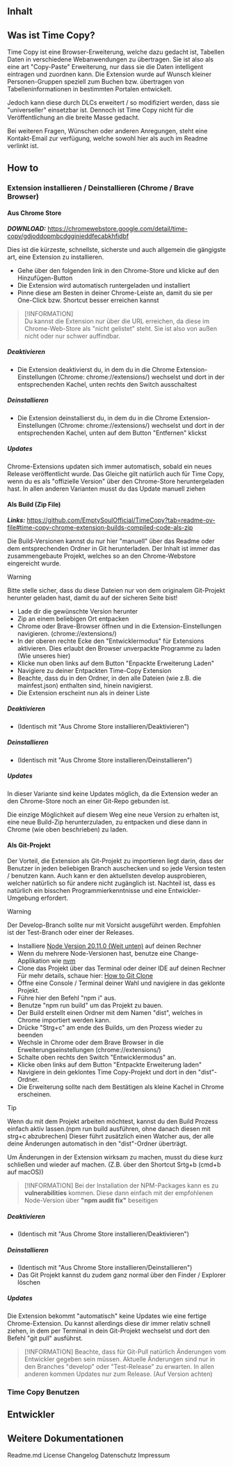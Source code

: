 
## Inhalt

## Was ist Time Copy?

Time Copy ist eine Browser-Erweiterung, welche dazu gedacht ist, Tabellen Daten
in verschiedene Webanwendungen zu übertragen.
Sie ist also als eine art "Copy-Paste" Erweiterung, nur dass sie die Daten intelligent 
eintragen und zuordnen kann.
Die Extension wurde auf Wunsch kleiner Personen-Gruppen speziell zum Buchen bzw. übertragen von Tabelleninformationen in bestimmten Portalen entwickelt.

Jedoch kann diese durch DLCs erweitert / so modifiziert werden, dass sie "universeller"
einsetzbar ist.
Dennoch ist Time Copy nicht für die Veröffentlichung an die breite Masse gedacht.

Bei weiteren Fragen, Wünschen oder anderen Anregungen, steht eine Kontakt-Email zur verfügung, welche sowohl hier als auch im Readme verlinkt ist.

## How to

### Extension installieren / Deinstallieren (Chrome / Brave Browser)

#### Aus Chrome Store

**_DOWNLOAD:_** https://chromewebstore.google.com/detail/time-copy/gdjoddopmbcdgginieddfecabkhfidbf

Dies ist die kürzeste, schnellste, sicherste und auch allgemein die gängigste art,
eine Extension zu installieren.

- Gehe über den folgenden link in den Chrome-Store und klicke auf den Hinzufügen-Button
- Die Extension wird automatisch runtergeladen und installiert
- Pinne diese am Besten in deiner Chrome-Leiste an, damit du sie per One-Click bzw. Shortcut
  besser erreichen kannst

> [!INFORMATION]  
> Du kannst die Extension nur über die URL erreichen, da diese im Chrome-Web-Store als "nicht gelistet" steht.
> Sie ist also von außen nicht oder nur schwer auffindbar.

##### Deaktivieren

- Die Extension deaktivierst du, in dem du in die Chrome Extension-Einstellungen (Chrome: chrome://extensions/) wechselst und dort in der entsprechenden Kachel, unten rechts den Switch ausschaltest

##### Deinstallieren
  
- Die Extension deinstallierst du, in dem du in die Chrome Extension-Einstellungen (Chrome: chrome://extensions/) wechselst und dort in der entsprechenden Kachel, unten auf dem Button "Entfernen" klickst

##### Updates

Chrome-Extensions updaten sich immer automatisch, sobald ein neues Release veröffentlicht wurde.
Das Gleiche gilt natürlich auch für Time Copy, wenn du es als "offizielle Version" über den Chrome-Store heruntergeladen hast.
In allen anderen Varianten musst du das Update manuell ziehen

#### Als Build (Zip File)

**_Links:_** https://github.com/EmptySoulOfficial/TimeCopy?tab=readme-ov-file#time-copy-chrome-extension-builds-compiled-code-als-zip

Die Build-Versionen kannst du nur hier "manuell" über das Readme oder dem entsprechenden Ordner in Git herunterladen.
Der Inhalt ist immer das zusammengebaute Projekt, welches so an den Chrome-Webstore eingereicht wurde.

>[!WARNING]
>Bitte stelle sicher, dass du diese Dateien nur von dem originalem Git-Projekt herunter geladen hast, damit du auf der sicheren Seite bist!
>

- Lade dir die gewünschte Version herunter
- Zip an einem beliebigen Ort entpacken
- Chrome oder Brave-Browser öffnen und in die Extension-Einstellungen navigieren.  (chrome://extensions/)
- In der oberen rechte Ecke den "Entwicklermodus" für Extensions aktivieren.
  Dies erlaubt den Browser unverpackte Programme zu laden (Wie unseres hier)
- Klicke nun oben links auf dem Button "Enpackte Erweiterung Laden"
- Navigiere zu deiner Entpackten Time-Copy Extension
- Beachte, dass du in den Ordner, in den alle Dateien (wie z.B. die mainfest.json) enthalten sind, hinein navigierst.
- Die Extension erscheint nun als in deiner Liste

##### Deaktivieren
- (Identisch mit "Aus Chrome Store installieren/Deaktivieren")

##### Deinstallieren
- (Identisch mit "Aus Chrome Store installieren/Deinstallieren")

##### Updates

In dieser Variante sind keine Updates möglich, da die Extension weder an den Chrome-Store noch an einer Git-Repo gebunden ist.

Die einzige Möglichkeit auf diesem Weg eine neue Version zu erhalten ist, eine neue Build-Zip herunterzuladen, zu entpacken und diese dann in Chrome (wie oben beschrieben) zu laden.

#### Als Git-Projekt

Der Vorteil, die Extension als Git-Projekt zu importieren liegt darin, dass der Benutzer in jeden beliebigen Branch auschecken und so jede Version testen / benutzen kann.
Auch kann er den aktuellsten develop ausprobieren, welcher natürlich so für andere nicht zugänglich ist. 
Nachteil ist, dass es natürlich ein bisschen Programmierkenntnisse und eine Entwickler-Umgebung erfordert.

>[!WARNING]
>Der Develop-Branch sollte nur mit Vorsicht ausgeführt werden.
>Empfohlen ist der Test-Branch oder einer der Releases.

- Installiere  [Node Version 20.11.0 (Weit unten)](https://nodejs.org/en/blog/release/v20.11.0) auf deinen Rechner
- Wenn du mehrere Node-Versionen hast, benutze eine Change-Applikation wie [nvm](https://github.com/nvm-sh/nvm)
- Clone das Projekt über das Terminal oder deiner IDE auf deinen Rechner
  Für mehr details, schaue hier: [How to Git Clone](https://docs.github.com/en/repositories/creating-and-managing-repositories/cloning-a-repository)
- Öffne eine Console / Terminal deiner Wahl und navigiere in das geklonte Projekt.
- Führe hier den Befehl "npm i" aus.
- Benutze "npm run build" um das Projekt zu bauen.
- Der Build erstellt einen Ordner mit dem Namen "dist", welches in Chrome importiert werden kann.
- Drücke "Strg+c" am ende des Builds, um den Prozess wieder zu beenden
- Wechsle in Chrome oder dem Brave Browser in die Erweiterungseinstellungen (chrome://extensions/)
- Schalte oben rechts den Switch "Entwicklermodus" an.
- Klicke oben links auf dem Button "Entpackte Erweiterung laden"
- Navigiere in dein geklontes Time Copy-Projekt und dort in den "dist"-Ordner.
- Die Erweiterung sollte nach dem Bestätigen als kleine Kachel in Chrome erscheinen.

>[!TIP]
>Wenn du mit dem Projekt arbeiten möchtest, kannst du den Build Prozess einfach aktiv lassen.(npm run build ausführen, ohne danach diesen mit strg+c abzubrechen)
>Dieser führt zusätzlich einen Watcher aus, der alle deine Änderungen automatisch in den "dist"-Ordner überträgt.
>
>Um Änderungen in der Extension wirksam zu machen, musst du diese kurz schließen und wieder auf machen. (Z.B. über den Shortcut Srtg+b (cmd+b auf macOS))

>[!INFORMATION]
>Bei der Installation der NPM-Packages kann es zu **vulnerabilities** kommen.
>Diese dann einfach mit der empfohlenen Node-Version über **"npm audit fix"** beseitigen


##### Deaktivieren
- (Identisch mit "Aus Chrome Store installieren/Deaktivieren")

##### Deinstallieren
- (Identisch mit "Aus Chrome Store installieren/Deinstallieren")
- Das Git Projekt kannst du zudem ganz normal über den Finder / Explorer löschen

##### Updates

Die Extension bekommt "automatisch" keine Updates wie eine fertige Chrome-Extension.
Du kannst allerdings diese dir immer relativ schnell ziehen, in dem per Terminal in dein Git-Projekt wechselst und dort den Befehl "git pull" ausführst.

>[!INFORMATION]
>Beachte, dass für Git-Pull natürlich Änderungen vom Entwickler gegeben sein müssen.
>Aktuelle Änderungen sind nur in den Branches "develop" oder "Test-Release" zu erwarten.
>In allen anderen kommen Updates nur zum Release. (Auf Version achten)


### Time Copy Benutzen


## Entwickler

## Weitere Dokumentationen

Readme.md
License
Changelog
Datenschutz
Impressum
